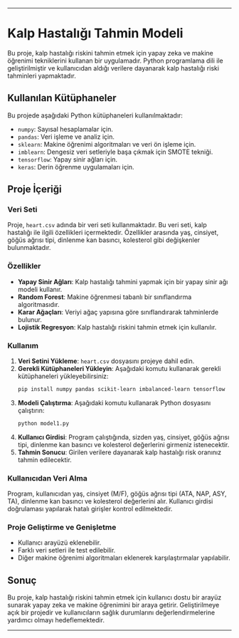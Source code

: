 
---

# Kalp Hastalığı Tahmin Modeli

Bu proje, kalp hastalığı riskini tahmin etmek için yapay zeka ve makine öğrenimi tekniklerini kullanan bir uygulamadır. Python programlama dili ile geliştirilmiştir ve kullanıcıdan aldığı verilere dayanarak kalp hastalığı riski tahminleri yapmaktadır.

## Kullanılan Kütüphaneler

Bu projede aşağıdaki Python kütüphaneleri kullanılmaktadır:

- `numpy`: Sayısal hesaplamalar için.
- `pandas`: Veri işleme ve analiz için.
- `sklearn`: Makine öğrenimi algoritmaları ve veri ön işleme için.
- `imblearn`: Dengesiz veri setleriyle başa çıkmak için SMOTE tekniği.
- `tensorflow`: Yapay sinir ağları için.
- `keras`: Derin öğrenme uygulamaları için.

## Proje İçeriği

### Veri Seti

Proje, `heart.csv` adında bir veri seti kullanmaktadır. Bu veri seti, kalp hastalığı ile ilgili özellikleri içermektedir. Özellikler arasında yaş, cinsiyet, göğüs ağrısı tipi, dinlenme kan basıncı, kolesterol gibi değişkenler bulunmaktadır.

### Özellikler

- **Yapay Sinir Ağları**: Kalp hastalığı tahmini yapmak için bir yapay sinir ağı modeli kullanır.
- **Random Forest**: Makine öğrenmesi tabanlı bir sınıflandırma algoritmasıdır.
- **Karar Ağaçları**: Veriyi ağaç yapısına göre sınıflandırarak tahminlerde bulunur.
- **Lojistik Regresyon**: Kalp hastalığı riskini tahmin etmek için kullanılır.

### Kullanım

1. **Veri Setini Yükleme**: `heart.csv` dosyasını projeye dahil edin.
2. **Gerekli Kütüphaneleri Yükleyin**: Aşağıdaki komutu kullanarak gerekli kütüphaneleri yükleyebilirsiniz:
   ```bash
   pip install numpy pandas scikit-learn imbalanced-learn tensorflow
   ```
3. **Modeli Çalıştırma**: Aşağıdaki komutu kullanarak Python dosyasını çalıştırın:
   ```bash
   python model1.py
   ```
4. **Kullanıcı Girdisi**: Program çalıştığında, sizden yaş, cinsiyet, göğüs ağrısı tipi, dinlenme kan basıncı ve kolesterol değerlerini girmeniz istenecektir.
5. **Tahmin Sonucu**: Girilen verilere dayanarak kalp hastalığı risk oranınız tahmin edilecektir.

### Kullanıcıdan Veri Alma

Program, kullanıcıdan yaş, cinsiyet (M/F), göğüs ağrısı tipi (ATA, NAP, ASY, TA), dinlenme kan basıncı ve kolesterol değerlerini alır. Kullanıcı girdisi doğrulaması yapılarak hatalı girişler kontrol edilmektedir.

### Proje Geliştirme ve Genişletme

- Kullanıcı arayüzü eklenebilir.
- Farklı veri setleri ile test edilebilir.
- Diğer makine öğrenimi algoritmaları eklenerek karşılaştırmalar yapılabilir.

## Sonuç

Bu proje, kalp hastalığı riskini tahmin etmek için kullanıcı dostu bir arayüz sunarak yapay zeka ve makine öğrenimini bir araya getirir. Geliştirilmeye açık bir projedir ve kullanıcıların sağlık durumlarını değerlendirmelerine yardımcı olmayı hedeflemektedir.

---

